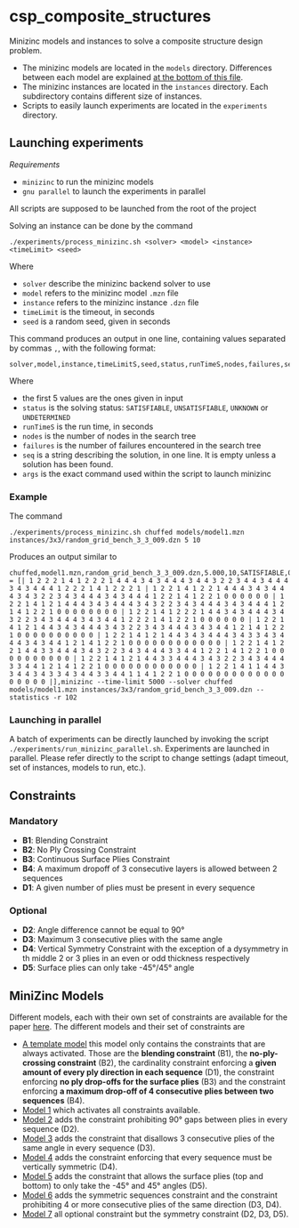 # csp_composite_structures

Minizinc models and instances to solve a composite structure design problem.

- The minizinc models are located in the `models` directory. Differences between each model are explained [at the bottom of this file](#minizinc-models).
- The minizinc instances are located in the `instances` directory. Each subdirectory contains different size of instances.
- Scripts to easily launch experiments are located in the `experiments` directory.

## Launching experiments

*Requirements*

- `minizinc` to run the minizinc models
- `gnu parallel` to launch the experiments in parallel

All scripts are supposed to be launched from the root of the project

Solving an instance can be done by the command

```
./experiments/process_minizinc.sh <solver> <model> <instance> <timeLimit> <seed>
```

Where

- `solver` describe the minizinc backend solver to use
- `model` refers to the minizinc model `.mzn` file
- `instance` refers to the minizinc instance `.dzn` file
- `timeLimit` is the timeout, in seconds
- `seed` is a random seed, given in seconds

This command produces an output in one line, containing values separated by commas `,`, with the following format:

```
solver,model,instance,timeLimitS,seed,status,runTimeS,nodes,failures,seq,args
```

Where

- the first 5 values are the ones given in input
- `status` is the solving status: `SATISFIABLE`, `UNSATISFIABLE`, `UNKNOWN` or `UNDETERMINED`
- `runTimeS` is the run time, in seconds
- `nodes` is the number of nodes in the search tree
- `failures` is the number of failures encountered in the search tree
- `seq` is a string describing the solution, in one line. It is empty unless a solution has been found.
- `args` is the exact command used within the script to launch minizinc

### Example

The command

```
./experiments/process_minizinc.sh chuffed models/model1.mzn instances/3x3/random_grid_bench_3_3_009.dzn 5 10
```

Produces an output similar to

```
chuffed,model1.mzn,random_grid_bench_3_3_009.dzn,5.000,10,SATISFIABLE,0.052,1480,453,seq = [| 1 2 2 2 1 4 1 2 2 2 1 4 4 4 3 4 3 4 4 4 3 4 4 3 2 2 3 4 4 3 4 4 4 3 4 3 4 4 4 1 2 2 2 1 4 1 2 2 2 1 | 1 2 2 1 4 1 2 2 1 4 4 4 3 4 3 4 4 4 3 4 3 2 2 3 4 3 4 4 4 3 4 3 4 4 4 1 2 2 1 4 1 2 2 1 0 0 0 0 0 0 | 1 2 2 1 4 1 2 1 4 4 4 3 4 3 4 4 4 3 4 3 2 2 3 4 3 4 4 4 3 4 3 4 4 4 1 2 1 4 1 2 2 1 0 0 0 0 0 0 0 0 | 1 2 2 1 4 1 2 2 2 1 4 4 3 4 3 4 4 4 3 4 3 2 2 3 4 3 4 4 4 3 4 3 4 4 1 2 2 2 1 4 1 2 2 1 0 0 0 0 0 0 | 1 2 2 1 4 1 2 1 4 4 3 4 3 4 4 4 3 4 3 2 2 3 4 3 4 4 4 3 4 3 4 4 1 2 1 4 1 2 2 1 0 0 0 0 0 0 0 0 0 0 | 1 2 2 1 4 1 2 1 4 4 3 4 3 4 4 4 3 4 3 3 4 3 4 4 4 3 4 3 4 4 1 2 1 4 1 2 2 1 0 0 0 0 0 0 0 0 0 0 0 0 | 1 2 2 1 4 1 2 2 1 4 4 3 3 4 4 4 3 4 3 2 2 3 4 3 4 4 4 3 3 4 4 1 2 2 1 4 1 2 2 1 0 0 0 0 0 0 0 0 0 0 | 1 2 2 1 4 1 2 1 4 4 3 3 4 4 4 3 4 3 2 2 3 4 3 4 4 4 3 3 4 4 1 2 1 4 1 2 2 1 0 0 0 0 0 0 0 0 0 0 0 0 | 1 2 2 1 4 1 1 4 4 3 3 4 4 3 4 3 3 4 3 4 4 3 3 4 4 1 1 4 1 2 2 1 0 0 0 0 0 0 0 0 0 0 0 0 0 0 0 0 0 0 |],minizinc --time-limit 5000 --solver chuffed models/model1.mzn instances/3x3/random_grid_bench_3_3_009.dzn --statistics -r 102
```

### Launching in parallel

A batch of experiments can be directly launched by invoking the script `./experiments/run_minizinc_parallel.sh`.
Experiments are launched in parallel.
Please refer directly to the script to change settings (adapt timeout, set of instances, models to run, etc.).

## Constraints

### Mandatory

- **B1**: Blending Constraint
- **B2**: No Ply Crossing Constraint
- **B3**: Continuous Surface Plies Constraint
- **B4**: A maximum dropoff of 3 consecutive layers is allowed between 2 sequences
- **D1**: A given number of plies must be present in every sequence

### Optional

- **D2**: Angle difference cannot be equal to 90°
- **D3**: Maximum 3 consecutive plies with the same angle
- **D4**: Vertical Symmetry Constraint with the exception of a dysymmetry in th middle 2 or 3 plies in an even or odd thickness respectively
- **D5**: Surface plies can only take -45°/45° angle

## MiniZinc Models

Different models, each with their own set of constraints are available for the paper [here](./models).
The different models and their set of constraints are

- [A template model](./models/model_template.mzn) this model only contains the constraints that are always activated. Those are the **blending constraint** (B1), the **no-ply-crossing constraint** (B2), the cardinality constraint enforcing a **given amount of every ply direction in each sequence** (D1), the constraint enforcing **no ply drop-offs for the surface plies** (B3) and the constraint enforcing **a maximum drop-off of 4 consecutive plies between two sequences** (B4).
- [Model 1](./models/model1.mzn) which activates all constraints available.
- [Model 2](./models/model2.mzn) adds the constraint prohibiting 90° gaps between plies in every sequence (D2).
- [Model 3](./models/model3.mzn) adds the constraint that disallows 3 consecutive plies of the same angle in every sequence (D3).
- [Model 4](./models/model4.mzn) adds the constraint enforcing that every sequence must be vertically symmetric (D4).
- [Model 5](./models/model5.mzn) adds the constraint that allows the surface plies (top and bottom) to only take the -45° and 45° angles (D5).
- [Model 6](./models/model6.mzn) adds the symmetric sequences constraint and the constraint prohibiting 4 or more consecutive plies of the same direction (D3, D4).
- [Model 7](./models/model7.mzn) all optional constraint but the symmetry constraint (D2, D3, D5).
